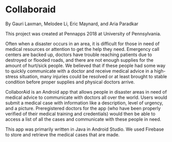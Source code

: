 # Collaboraid

By Gauri Laxman, Melodee Li, Eric Maynard, and Aria Paradkar

This project was created at Pennapps 2018 at University of Pennsylvania.

Often when a disaster occurs in an area, it is difficult for those in need of medical resources or attention to get the help they need. Emergency call centers are backed up, doctors have trouble reaching patients due to destroyed or flooded roads, and there are not enough supplies for the amount of hurt/sick people. We believed that if these people had some way to quickly communicate with a doctor and receive medical advice in a high-stress situation, many injuries could be resolved or at least brought to stable condition before proper supplies and physical doctors arrive.

CollaborAid is an Android app that allows people in disaster areas in need of medical advice to communicate with doctors all over the world. Users would submit a medical case with information like a description, level of urgency, and a picture. Preregistered doctors for the app (who have been properly verified of their medical training and credentials) would then be able to access a list of all the cases and communicate with these people in need.

This app was primarily written in Java in Android Studio. We used Firebase to store and retrieve the medical cases that are made.

